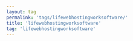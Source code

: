 ```yaml
---
layout: tag
permalink: 'tags/lifewebhostingworksoftware/'
title: 'lifewebhostingworksoftware'
tag: 'lifewebhostingworksoftware'
---
```


